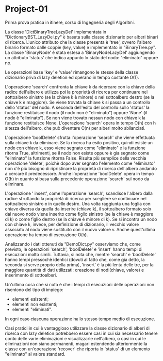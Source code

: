 # Project-01
Prima prova pratica in itinere, corso di Ingegneria degli Algoritmi.

La classe 'DictBinaryTreeLazyDel' implementata in "DictionaryBST_LazyDel.py" è basata sulla classe dizionario 
per alberi binari di ricerca. L'unico attributo che la classe presenta è 'tree', ovvero l'albero binario
formato dalle coppie (key, value) e implementato in "BinaryTree.py". La classe 'BinaryNode' è stata estesa a 'BinaryNodeLazyDel' aggiungendo un attributo 'status' che indica appunto lo stato del nodo: "eliminato" oppure no.

Le operazioni base 'key' e 'value' rimangono le stesse della classe dizionario priva di lazy deletion ed operano in 
tempo costante O(1).

L'operazione 'search' confronta la chiave k da ricercare con la chiave della radice dell'albero e utilizza poi la 
proprietà di ricerca per continuare nel sottoalbero sinistro (se la chiave k è minore) o nel sottoalbero destro
(se la chiave k è maggiore). Se viene trovata la chiave k si passa a un controllo dello 'status' del nodo.
A seconda dell'esito del controllo sullo 'status' la funzione restituisce il nodo (il nodo non è "eliminato") oppure 'None' (il nodo è "eliminato"). Se non viene trovato nessun nodo con chiave k la funzione restituisce None.
L'operazione 'search' opera in tempo O(h) con h altezza dell'albero, che può diventare O(n) per alberi molto sbilanciati.

L'operazione 'boolDelete' sfrutta l'operazione 'search' che viene effettuata sulla chiave k da eliminare.
Se la ricerca ha esito positivo, quindi esiste un nodo con chiave k, esso viene segnato come "eliminato" e la funzione 
ritorna True, altrimenti, se il nodo non esiste oppure è gia segnato come "eliminato" la funzione ritorna False.
Risulta più semplice della vecchia operazione 'delete', poichè dopo aver segnato l'elemento come "eliminato" non c'è più bisogno di ripristinare la proprietà di ricerca dell'albero andando a cercare il predecessore. Anche l'operazione 'boolDelete' opera in tempo O(h) in quanto si basa sulla precedente operazione 'search' sul nodo da eliminare.

L'operazione ' insert', come l'operazione 'search', scandisce l'albero dalla radice sfruttando la proprietà di ricerca
per scegliere se continuare nel sottoalbero sinistro o in quello destro. Una volta raggiunta una foglia con chiave diversa 
da quella da inserire (chiave k), il sottoalbero formato solo dal nuovo nodo viene inserito come figlio sinistro 
(se la chiave è maggiore di k) o come figlio destro (se la chiave è minore di k). Se si incontra un nodo con chiave k, invece,
per definizione di dizionario, il vecchio valore associato al nodo viene sostituito con il nuovo valore v.
Anche quest'ultima operazione ha tempo di esecuzione O(h).

Analizzando i dati ottenuti da "DemoDict.py" osserviamo che, come previsto, le operazioni 'search', 'boolDelete' e 'insert'
hanno tempi di esecuzioni molto simili. Tuttavia, si nota che, mentre 'search' e 'boolDelete' hanno tempi pressochè identici
(dovuti al fatto che, come gia detto, la seconda si serve proprio della prima), 'insert' è la più lenta delle tre, per la 
maggiore quantità di dati utilizzati: creazione di nodi(chiave, valore) e inserimento di sottoalberi.

Un'ultima cosa che si nota è che i tempi di esecuzioni delle operazioni non risentono del tipo di impiego:
- elementi esistenti;
- elementi non esistenti;
- elementi "eliminati".

In ogni caso ciascuna operazione ha lo stesso tempo medio di esecuzione.

Casi pratici in cui è vantaggioso utilizzare la classe dizionario di alberi di ricerca con lazy deletion potrebbero essere
casi in cui sia necessario tenere conto delle varie eliminazioni e visualizzarle nell'albero, o casi in cui le eliminazioni 
non siano permanenti, magari estendendo ulteriormente la classe con un'operazione 'recover' che riporta lo 'status' di un 
elemento "eliminato" al valore standard.
